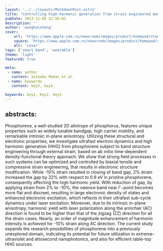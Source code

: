 ```yaml
---
layout: '../../layouts/MarkdownPost.astro'
title: 'Controlling high-harmonic generation from strain engineered monolayer phosphorene'
pubDate: 2023-11-05 22:56:02
description: ''
author: 'wanghaisheng'
cover:
    url: 'https://www.apple.com.cn/newsroom/images/product/homepod/standard/Apple-HomePod-hero-230118_big.jpg.large_2x.jpg'
    square: 'https://www.apple.com.cn/newsroom/images/product/homepod/standard/Apple-HomePod-hero-230118_big.jpg.large_2x.jpg'
    alt: 'cover'
tags: ['smart band', 'wearable'] 
theme: 'light'
featured: true

meta:
 - name: author
   content: Saibabu Madas et.al.
 - name: keywords
   content: key3, key4

keywords: key1, key2, key3
---
```


## abstracts:
Phosphorene, a well-studied 2D allotrope of phosphorus, features unique properties such as widely tunable bandgap, high carrier mobility, and remarkable intrinsic in-plane anisotropy. Utilizing these structural and electronic properties, we investigate ultrafast electron dynamics and high harmonic generation (HHG) from phosphorene subject to band structure engineering through external strain, based on ab initio time-dependent density-functional theory approach. We show that strong field processes in such systems can be optimized and controlled by biaxial tensile and compressive strain engineering, that results in electronic structure modification. While -10% strain resulted in closing of band gap, 2% strain increased the gap by 22% with respect to 0.9 eV in pristine phosphorene, consequently affecting the high harmonic yield. With reduction of gap, by applying strain from 2% to -10%, the valence band near $\Gamma-$point becomes more flat and discreet, resulting in large electronic density of states and enhanced electronic excitation, which reflects in their ultrafast sub-cycle dynamics under laser excitation. Moreover, due to its intrinsic in-plane anisotropy, harmonic yield with laser polarization along the armchair (AC) direction is found to be higher than that of the zigzag (ZZ) direction for all the strain cases. Nearly, an order of magnitude enhancement of harmonic intensity is achieved for -10% strain along AC direction. The current study expands the research possibilities of phosphorene into a previously unexplored domain, indicating its potential for future utilization in extreme-ultraviolet and attosecond nanophotonics, and also for efficient table-top HHG sources.
